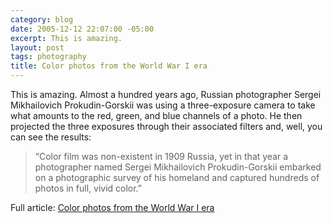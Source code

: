```yaml
---
category: blog
date: 2005-12-12 22:07:00 -05:00
excerpt: This is amazing.
layout: post
tags: photography
title: Color photos from the World War I era
---
```


This is amazing. Almost a hundred years ago, Russian photographer Sergei Mikhailovich Prokudin-Gorskii was using a three-exposure camera to take what amounts to the red, green, and blue channels of a photo. He then projected the three exposures through their associated filters and, well, you can see the results:

> “Color film was non-existent in 1909 Russia, yet in that year a photographer named Sergei Mikhailovich Prokudin-Gorskii embarked on a photographic survey of his homeland and captured hundreds of photos in full, vivid color.”

Full article: [Color photos from the World War I era](http://www.damninteresting.com/?p=245)
